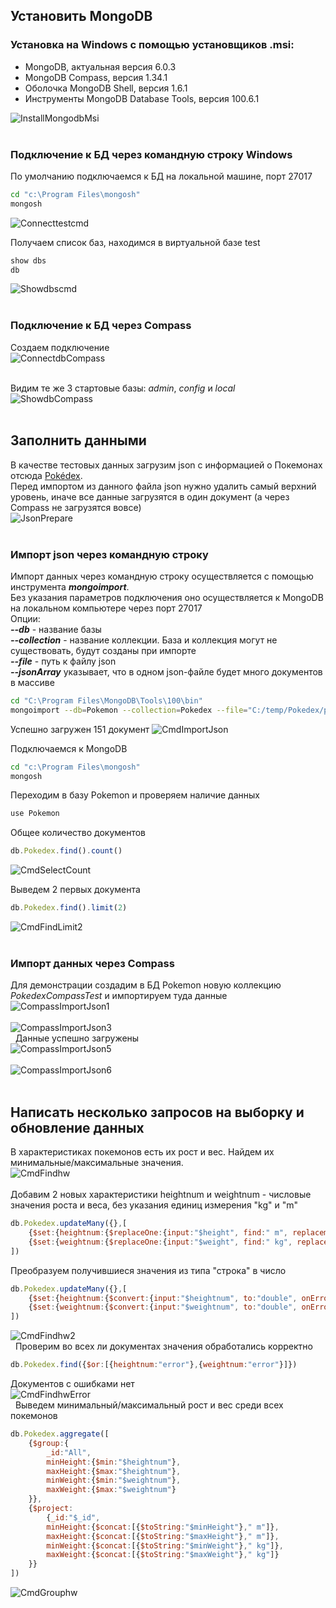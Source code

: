 ## Установить MongoDB

### Установка на Windows с помощью установщиков .msi:
- MongoDB, актуальная версия 6.0.3
- MongoDB Compass, версия 1.34.1
- Оболочка MongoDB Shell, версия 1.6.1  
- Инструменты MongoDB Database Tools, версия 100.6.1

![InstallMongodbMsi](https://github.com/MariKuznetsova/StudyDatabases/blob/main/homework/39.%20MongoDB/InstallMongodbMsi3.PNG?raw=true)  
&nbsp;
### Подключение к БД через командную строку Windows  
По умолчанию подключаемся к БД на локальной машине, порт 27017  
```bash
cd "c:\Program Files\mongosh"
mongosh
```  
![Connecttestcmd](https://github.com/MariKuznetsova/StudyDatabases/blob/main/homework/39.%20MongoDB/Connecttestcmd.PNG?raw=true)  

Получаем список баз, находимся в виртуальной базе test  
```javascript
show dbs
db
```  
![Showdbscmd](https://github.com/MariKuznetsova/StudyDatabases/blob/main/homework/39.%20MongoDB/Showdbscmd.PNG?raw=true)  
&nbsp;
### Подключение к БД через Compass  
Создаем подключение  
![ConnectdbCompass](https://github.com/MariKuznetsova/StudyDatabases/blob/main/homework/39.%20MongoDB/ConnectdbCompassSmall.PNG?raw=true)  
&nbsp;

Видим те же 3 стартовые базы: _admin_, _config_ и _local_  
![ShowdbCompass](https://github.com/MariKuznetsova/StudyDatabases/blob/main/homework/39.%20MongoDB/ShowdbCompassSmall.PNG?raw=true)  
&nbsp;
## Заполнить данными
В качестве тестовых данных загрузим json с информацией о Покемонах отсюда [Pokédex](https://raw.githubusercontent.com/Biuni/PokemonGO-Pokedex/master/pokedex.json).  
Перед импортом из данного файла json нужно удалить самый верхний уровень, иначе все данные загрузятся в один документ (а через Compass не загрузятся вовсе)  
![JsonPrepare](https://github.com/MariKuznetsova/StudyDatabases/blob/main/homework/39.%20MongoDB/JsonPrepareSmall.PNG?raw=true)  
&nbsp;
### Импорт json через командную строку  
Импорт данных через командную строку осуществляется с помощью инструмента _**mongoimport**_.    
Без указания параметров подключения оно осуществляется к MongoDB на локальном компьютере через порт 27017  
Опции:  
_**--db**_ - название базы  
_**--collection**_ - название коллекции. База и коллекция могут не существовать, будут созданы при импорте    
_**--file**_ - путь к файлу json  
_**--jsonArray**_ указывает, что в одном json-файле будет много документов в массиве  
```bash
cd "C:\Program Files\MongoDB\Tools\100\bin"
mongoimport --db=Pokemon --collection=Pokedex --file="C:/temp/Pokedex/pokedex.json" --jsonArray
```  
Успешно загружен 151 документ
![CmdImportJson](https://github.com/MariKuznetsova/StudyDatabases/blob/main/homework/39.%20MongoDB/CmdImportJson.PNG?raw=true)  

Подключаемся к MongoDB  
```bash
cd "c:\Program Files\mongosh"
mongosh
```  
Переходим в базу Pokemon и проверяем наличие данных  
```javascript
use Pokemon
```  
Общее количество документов  
```javascript
db.Pokedex.find().count()
```  
![CmdSelectCount](https://github.com/MariKuznetsova/StudyDatabases/blob/main/homework/39.%20MongoDB/CmdSelectCount.PNG?raw=true)  

Выведем 2 первых документа
```javascript
db.Pokedex.find().limit(2)
```  
![CmdFindLimit2](https://github.com/MariKuznetsova/StudyDatabases/blob/main/homework/39.%20MongoDB/CmdFindLimit2.PNG?raw=true)  
&nbsp;
### Импорт данных через Compass  
Для демонстрации создадим в БД Pokemon новую коллекцию _PokedexCompassTest_ и импортируем туда данные  
![CompassImportJson1](https://github.com/MariKuznetsova/StudyDatabases/blob/main/homework/39.%20MongoDB/CompassImportJson1Small.PNG?raw=true)  
&nbsp;  
![CompassImportJson3](https://github.com/MariKuznetsova/StudyDatabases/blob/main/homework/39.%20MongoDB/CompassImportJson3Small.PNG?raw=true)  
&nbsp;
Данные успешно загружены  
![CompassImportJson5](https://github.com/MariKuznetsova/StudyDatabases/blob/main/homework/39.%20MongoDB/CompassImportJson5Small.PNG?raw=true)  
&nbsp;  
![CompassImportJson6](https://github.com/MariKuznetsova/StudyDatabases/blob/main/homework/39.%20MongoDB/CompassImportJson6Small.PNG?raw=true)  
&nbsp;  
## Написать несколько запросов на выборку и обновление данных
В характеристиках покемонов есть их рост и вес. Найдем их минимальные/максимальные значения.  
![CmdFindhw](https://github.com/MariKuznetsova/StudyDatabases/blob/main/homework/39.%20MongoDB/CmdFindhw.PNG?raw=true)  
&nbsp;  
Добавим 2 новых характеристики heightnum и weightnum - числовые значения роста и веса, без указания единиц измерения "kg" и "m"
```javascript
db.Pokedex.updateMany({},[
    {$set:{heightnum:{$replaceOne:{input:"$height", find:" m", replacement:""}}}},
    {$set:{weightnum:{$replaceOne:{input:"$weight", find:" kg", replacement:""}}}}
])
```
Преобразуем получившиеся значения из типа "строка" в число  
```javascript
db.Pokedex.updateMany({},[
    {$set:{heightnum:{$convert:{input:"$heightnum", to:"double", onError:"error", onNull:"error"}}}},
    {$set:{weightnum:{$convert:{input:"$weightnum", to:"double", onError:"error", onNull:"error"}}}}
])
```  
![CmdFindhw2](https://github.com/MariKuznetsova/StudyDatabases/blob/main/homework/39.%20MongoDB/CmdFindhw2.PNG?raw=true)  
&nbsp;
Проверим во всех ли документах значения обработались корректно
```javascript
db.Pokedex.find({$or:[{heightnum:"error"},{weightnum:"error"}]})
```
Документов с ошибками нет  
![CmdFindhwError](https://github.com/MariKuznetsova/StudyDatabases/blob/main/homework/39.%20MongoDB/CmdFindhwError.PNG?raw=true)  
&nbsp;
Выведем минимальный/максимальный рост и вес среди всех покемонов
```javascript
db.Pokedex.aggregate([
    {$group:{
        _id:"All",
        minHeight:{$min:"$heightnum"},
        maxHeight:{$max:"$heightnum"},
        minWeight:{$min:"$weightnum"},
        maxWeight:{$max:"$weightnum"}
    }},
    {$project:
        {_id:"$_id",
        minHeight:{$concat:[{$toString:"$minHeight"}," m"]},
        maxHeight:{$concat:[{$toString:"$maxHeight"}," m"]},
        minWeight:{$concat:[{$toString:"$minWeight"}," kg"]},
        maxWeight:{$concat:[{$toString:"$maxWeight"}," kg"]}
    }}
])
```  
![CmdGrouphw](https://github.com/MariKuznetsova/StudyDatabases/blob/main/homework/39.%20MongoDB/CmdGrouphw.PNG?raw=true)  

